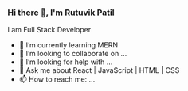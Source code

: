 ### Hi there 👋, I'm Rutuvik Patil
I am Full Stack Developer

- 🌱 I’m currently learning MERN
- 👯 I’m looking to collaborate on ...
- 🤔 I’m looking for help with ...
- 💬 Ask me about React | JavaScript | HTML | CSS
- 📫 How to reach me: ...
